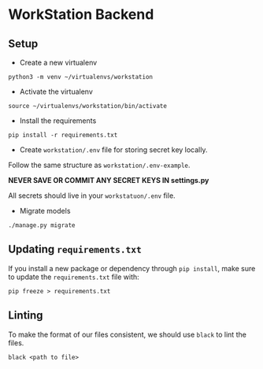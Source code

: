# WorkStation Backend

## Setup
- Create a new virtualenv
```
python3 -m venv ~/virtualenvs/workstation
```
- Activate the virtualenv
```
source ~/virtualenvs/workstation/bin/activate
```
- Install the requirements
```
pip install -r requirements.txt
```
- Create `workstation/.env` file for storing secret key locally.

Follow the same structure as `workstation/.env-example`.

**NEVER SAVE OR COMMIT ANY SECRET KEYS IN settings.py**

All secrets should live in your `workstatuon/.env` file.

- Migrate models
```
./manage.py migrate
```

## Updating `requirements.txt`

If you install a new package or dependency through `pip install`, make sure to
update the `requirements.txt` file with:
```
pip freeze > requirements.txt
```

## Linting

To make the format of our files consistent, we should use `black` to lint the
files.
```
black <path to file>
```
